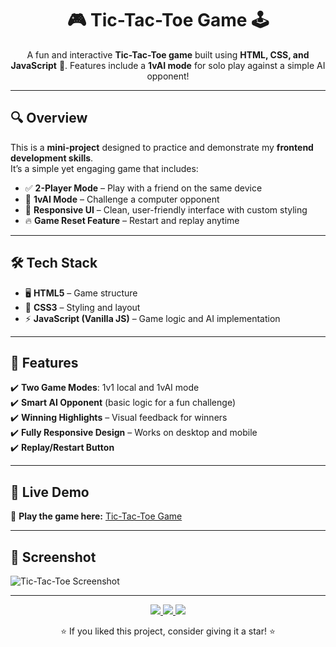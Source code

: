 <h1 align="center">🎮 Tic-Tac-Toe Game 🕹️</h1>
<p align="center">
  A fun and interactive <b>Tic-Tac-Toe game</b> built using <b>HTML, CSS, and JavaScript</b> 🎨.  
  Features include a <b>1vAI mode</b> for solo play against a simple AI opponent!
</p>

---

## 🔍 Overview

This is a **mini-project** designed to practice and demonstrate my **frontend development skills**.  
It’s a simple yet engaging game that includes:  
- ✅ **2-Player Mode** – Play with a friend on the same device  
- 🤖 **1vAI Mode** – Challenge a computer opponent  
- 🎨 **Responsive UI** – Clean, user-friendly interface with custom styling  
- 🔥 **Game Reset Feature** – Restart and replay anytime  

---

## 🛠️ Tech Stack

- 🖥️ **HTML5** – Game structure  
- 🎨 **CSS3** – Styling and layout  
- ⚡ **JavaScript (Vanilla JS)** – Game logic and AI implementation  

---

## 🎯 Features

✔️ **Two Game Modes**: 1v1 local and 1vAI mode  
✔️ **Smart AI Opponent** (basic logic for a fun challenge)  
✔️ **Winning Highlights** – Visual feedback for winners  
✔️ **Fully Responsive Design** – Works on desktop and mobile  
✔️ **Replay/Restart Button**  

---

## 🚀 Live Demo

🔗 **Play the game here:** [Tic-Tac-Toe Game](https://rahilmulani025.github.io/TicTacToe_game/) 

---

## 📸 Screenshot

![Tic-Tac-Toe Screenshot](./screenshot.png)

---

<p align="center">
  <a href="https://linkedin.com/in/rahil-rashid-mulani"> <img src="https://img.shields.io/badge/LinkedIn-0077B5?style=for-the-badge&logo=linkedin&logoColor=white" /> </a>
  <a href="mailto:rahil.mulani.contact@gmail.com"> <img src="https://img.shields.io/badge/Email-D14836?style=for-the-badge&logo=gmail&logoColor=white" /> </a>
  <a href="https://github.com/rahilmulani025"> <img src="https://img.shields.io/badge/GitHub-100000?style=for-the-badge&logo=github&logoColor=white" /> </a>
</p>

<p align="center"> ⭐ If you liked this project, consider giving it a star! ⭐ </p>

